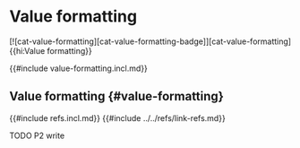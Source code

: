 # Value formatting

[![cat-value-formatting][cat-value-formatting-badge]][cat-value-formatting]{{hi:Value formatting}}

{{#include value-formatting.incl.md}}

## Value formatting {#value-formatting}

{{#include refs.incl.md}}
{{#include ../../refs/link-refs.md}}

<div class="hidden">
TODO P2 write
</div>
